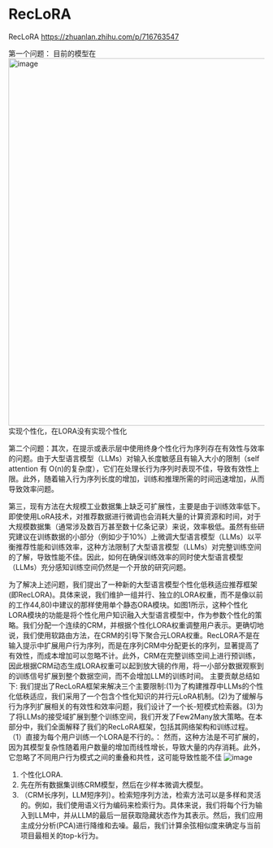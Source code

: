 # RecLoRA
RecLoRA
https://zhuanlan.zhihu.com/p/716763547

第一个问题： 目前的模型在<img width="723" alt="image" src="https://github.com/user-attachments/assets/8be66154-d972-4c33-a1ac-be284c0aaf60" />
实现个性化，在LORA没有实现个性化

第二个问题：其次，在提示或表示层中使用终身个性化行为序列存在有效性与效率的问题。由于大型语言模型（LLMs）对输入长度敏感且有输入大小的限制（self attention 有 O(n)的复杂度），它们在处理长行为序列时表现不佳，导致有效性上限。此外，随着输入行为序列长度的增加，训练和推理所需的时间迅速增加，从而导致效率问题。

第三，现有方法在大规模工业数据集上缺乏可扩展性，主要是由于训练效率低下。即使使用LoRA技术，对推荐数据进行微调也会消耗大量的计算资源和时间，对于大规模数据集（通常涉及数百万甚至数十亿条记录）来说，效率极低。虽然有些研究建议在训练数据的小部分（例如少于10%）上微调大型语言模型（LLMs）以平衡推荐性能和训练效率，这种方法限制了大型语言模型（LLMs）对完整训练空间的了解，导致性能不佳。因此，如何在确保训练效率的同时使大型语言模型（LLMs）充分感知训练空间仍然是一个开放的研究问题。

为了解决上述问题，我们提出了一种新的大型语言模型个性化低秩适应推荐框架(即RecLORA)。具体来说，我们维护一组并行、独立的LORA权重，而不是像以前的工作44,80)中建议的那样使用单个静态ORA模块。如图1所示，这种个性化LORA模块的功能是将个性化用户知识融入大型语言模型中，作为参数个性化的策略。我们分配一个连续的CRM，并根据个性化LORA权重调整用户表示。更确切地说，我们使用软路由方法，在CRM的引导下聚合元LORA权重。RecLORA不是在输入提示中扩展用户行为序列，而是在序列CRM中分配更长的序列，显著提高了有效性，而成本增加可以忽略不计。此外，CRM在完整训练空间上进行预训练，因此根据CRM动态生成LORA权重可以起到放大镜的作用，将一小部分数据观察到的训练信号扩展到整个数据空间，而不会增加LLM的训练时间。
主要贡献总结如下:
我们提出了RecLoRA框架来解决三个主要限制:(1)为了构建推荐中LLMs的个性化低秩适应，我们采用了一个包含个性化知识的并行元LoRA机制。(2)为了缓解与行为序列扩展相关的有效性和效率问题，我们设计了一个长-短模式检索器。(3)为了将LLMs的接受域扩展到整个训练空间，我们开发了Few2Many放大策略。在本部分中，我们全面解释了我们的RecLoRA框架，包括其网络架构和训练过程。
（1）直接为每个用户训练一个LORA是不行的。： 然而，这种方法是不可扩展的，因为其模型复杂性随着用户数量的增加而线性增长，导致大量的内存消耗。此外，它忽略了不同用户行为模式之间的重叠和共性，这可能导致性能不佳
![image](https://github.com/user-attachments/assets/8fbf12ce-1b1d-4a0e-a964-59384573121a)


1. 个性化LORA.
2. 先在所有数据集训练CRM模型，然后在少样本微调大模型。
3. （CRM长序列，LLM短序列）。检索短序列方法，检索方法可以是多样和灵活的。例如，我们使用语义行为编码来检索行为。具体来说，我们将每个行为输入到LLM中，并从LLM的最后一层获取隐藏状态作为其表示。然后，我们应用主成分分析(PCA)进行降维和去噪。最后，我们计算余弦相似度来确定与当前项目最相关的top-k行为。
